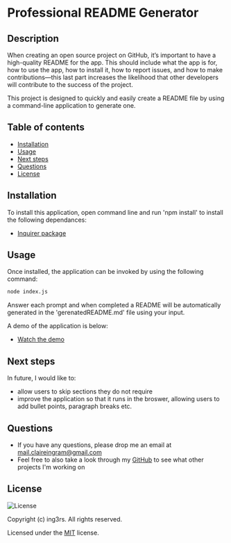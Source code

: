 # Professional README Generator

## Description

When creating an open source project on GitHub, it’s important to have a high-quality README for the app. This should include what the app is for, how to use the app, how to install it, how to report issues, and how to make contributions—this last part increases the likelihood that other developers will contribute to the success of the project.

This project is designed to quickly and easily create a README file by using a command-line application to generate one.

## Table of contents

* [Installation](#Installation)
* [Usage](#Usage)
* [Next steps](#Nextsteps)
* [Questions](#Questions)
* [License](#License)

## Installation

To install this application, open command line and run 'npm install' to install the following dependances: 
  * [Inquirer package](https://www.npmjs.com/package/inquirer)


## Usage

Once installed, the application can be invoked by using the following command:

```bash
node index.js
```

Answer each prompt and when completed a README will be automatically generated in the 'gerenatedREADME.md' file using your input.

A demo of the application is below: 
* [Watch the demo](https://drive.google.com/file/d/1x-z25QgBDVxaLTnnK0_Eh-pSRHlNv5Nk/view?usp=sharing)


## Next steps

In future, I would like to: 
* allow users to skip sections they do not require
* improve the application so that it runs in the broswer, allowing users to add bullet points, paragraph breaks etc.


## Questions

* If you have any questions, please drop me an email at mail.claireingram@gmail.com
* Feel free to also take a look through my [GitHub](https://www.github.com/ing3rs) to see what other projects I'm working on


## License

![License](https://img.shields.io/badge/License-MIT-yellow.svg)

Copyright (c) ing3rs. All rights reserved.

Licensed under the [MIT](https://github.com/Ing3rs/README-Generator/blob/main/LICENSE) license.

